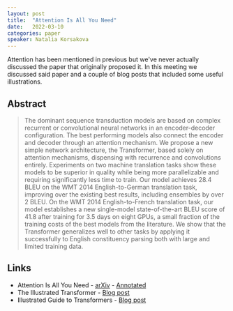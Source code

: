 ```yaml
---
layout: post
title:  "Attention Is All You Need"
date:   2022-03-10
categories: paper
speaker: Natalia Korsakova
---
```


Attention has been mentioned in previous but we've never actually discussed the paper that originally proposed it. In this meeting we discussed said paper and a couple of blog posts that included some useful illustrations.

## Abstract

> The dominant sequence transduction models are based on complex recurrent or convolutional neural networks in an encoder-decoder configuration. The best performing models also connect the encoder and decoder through an attention mechanism. We propose a new simple network architecture, the Transformer, based solely on attention mechanisms, dispensing with recurrence and convolutions entirely. Experiments on two machine translation tasks show these models to be superior in quality while being more parallelizable and requiring significantly less time to train. Our model achieves 28.4 BLEU on the WMT 2014 English-to-German translation task, improving over the existing best results, including ensembles by over 2 BLEU. On the WMT 2014 English-to-French translation task, our model establishes a new single-model state-of-the-art BLEU score of 41.8 after training for 3.5 days on eight GPUs, a small fraction of the training costs of the best models from the literature. We show that the Transformer generalizes well to other tasks by applying it successfully to English constituency parsing both with large and limited training data.

## Links

* Attention Is All You Need - [arXiv](https://arxiv.org/abs/1706.03762) - [Annotated](https://nlp.seas.harvard.edu/2018/04/03/attention.html)
* The Illustrated Transformer - [Blog post](https://jalammar.github.io/illustrated-transformer/)
* Illustrated Guide to Transformers - [Blog post](https://towardsdatascience.com/illustrated-guide-to-transformers-step-by-step-explanation-f74876522bc0)
